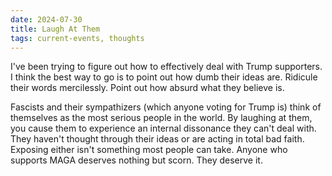 ```yaml
---
date: 2024-07-30
title: Laugh At Them
tags: current-events, thoughts
---
```


I've been trying to figure out how to effectively deal with Trump supporters. I think the best way to go is to point out how dumb their ideas are. Ridicule their words mercilessly. Point out how absurd what they believe is. 

Fascists and their sympathizers (which anyone voting for Trump is) think of themselves as the most serious people in the world. By laughing at them, you cause them to experience an internal dissonance they can't deal with. They haven't thought through their ideas or are acting in total bad faith. Exposing either isn't something most people can take. Anyone who supports MAGA deserves nothing but scorn. They deserve it.
